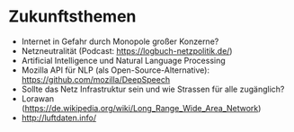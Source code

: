 # Zukunftsthemen

* Internet in Gefahr durch Monopole großer Konzerne?
* Netzneutralität (Podcast: https://logbuch-netzpolitik.de/)
* Artificial Intelligence und Natural Language Processing
* Mozilla API für NLP (als Open-Source-Alternative): https://github.com/mozilla/DeepSpeech
* Sollte das Netz Infrastruktur sein und wie Strassen für alle zugänglich?
* Lorawan (https://de.wikipedia.org/wiki/Long_Range_Wide_Area_Network)
* http://luftdaten.info/